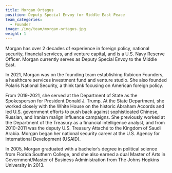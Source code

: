 ```yaml
---
title: Morgan Ortagus
position: Deputy Special Envoy for Middle East Peace
team_categories:
  - Founder
image: /img/team/morgan-ortagus.jpg
weight: 1
---
```

Morgan has over 2 decades of experience in foreign policy, national security, financial services, and venture
capital, and is a U.S. Navy Reserve Officer. Morgan currently serves as Deputy Special Envoy to the Middle East.

In 2021, Morgan was on the founding team establishing Rubicon Founders, a healthcare services investment
fund and venture studio. She also founded Polaris National Security, a think tank focusing on American foreign policy. 


From 2019-2021, she served at the Department of State as the Spokesperson for President Donald J. Trump. At the State Department, she worked closely with the White House on the historic Abraham Accords and led U.S. government efforts to push back against sophisticated Chinese, Russian, and Iranian malign influence campaigns. She previously worked at the Department of the Treasury as a financial intelligence analyst, and from 2010-2011 was the deputy U.S. Treasury Attaché to the Kingdom of Saudi Arabia. Morgan began her national security career at the U.S. Agency for International Development (USAID).


In 2005, Morgan graduated with a bachelor’s degree in political science from Florida Southern
College, and she also earned a dual Master of Arts in Government/Master of Business
Administration from The Johns Hopkins University in 2013.